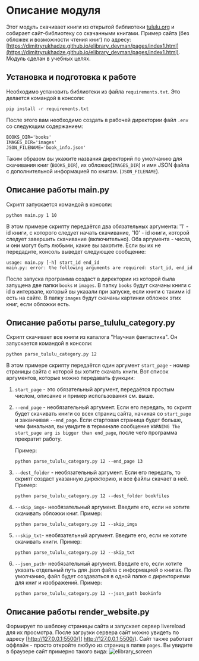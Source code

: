 Описание модуля
===
Этот модуль скачивает книги из открытой библиотеки [tululu.org](https://tululu.org) и собирает сайт-библиотеку со скачанными 
книгами. Пример сайта (без обложек и возможности чтения книг) по адресу: [https://dimitryrukhadze.github.io/elibrary_devman/pages/index1.html](https://dimitryrukhadze.github.io/elibrary_devman/pages/index1.html).
Модуль сделан в учебных целях.

Установка и подготовка к работе
---
Необходимо установить библиотеки из файла `requirements.txt`. Это делается командой в консоли:
```
pip install -r requirements.txt
```
После этого вам необходимо создать в рабочей директории файл `.env` со следующим содержанием:
```dotenv
BOOKS_DIR='books'
IMAGES_DIR='images'
JSON_FILENAME='book_info.json'
```
Таким образом вы укажите названия директорий по умолчанию для скачивания книг (`BOOKS_DIR`), их обложек(`IMAGES_DIR`) и
имя JSON файла с дополнительной информацией по книгам. (`JSON_FILENAME`).

Описание работы main.py
---
Скрипт запускается командой в консоли:
```
python main.py 1 10
```
В этом примере скрипту передаётся два обязательных аргумента: '1' - id книги, с которого следует начать скачивание, '10' - 
id книги, которой следует завершить скачивание (включительно). Оба аргумента - числа, и они могут быть любыми, какие вы захотите.
Если вы их не передадите, консоль выведет следующее сообщение:
```
usage: main.py [-h] start_id end_id
main.py: error: the following arguments are required: start_id, end_id
```

После запуска программа создаст в директории из которой была запущена две папки `books` и `images`. В папку `books` будут скачаны
книги с id в интервале, который вы указали при запуске, если книги с такими id есть на сайте. В папку `images` будут скачаны
картинки обложек этих книг, если обложки есть.

Описание работы parse_tululu_category.py
---
Скрипт скачивает все книги из каталога "Научная фантастика". Он запускается командой в консоли:
```
python parse_tululu_category.py 12
```
В этом примере скрипту передаётся один аргумент `start_page` - номер страницы сайта с которой вы хотите скачать книги. Вот список аргументов,
которые можно передавать функции:

1. `start_page` - это обязательный аргумент, передаётся простым числом, описание и пример использования см. выше.

2. `--end_page` - необязательный аргумент. Если его передать, то скрипт будет скачивать книги со всех страниц сайта, начиная co 
`start_page` и заканчивая `--end_page`. Если стартовая страница будет больше, чем финальная, вы увидите в терминале сообщение
`WARNING The start_page arg is bigger than end_page`, после чего программа прекратит работу.

    Пример:
    ```
    python parse_tululu_category.py 12 --end_page 13
    ```

3. `--dest_folder` - необязательный аргумент. Если его передать, то скрипт создаст указанную директорию, и все файлы скачает в неё. 
   Пример:
    ```
    python parse_tululu_category.py 12 --dest_folder bookfiles
    ```

4. `--skip_imgs`- необязательный аргумент. Введите его, если не хотите скачивать обложки книг.
    Пример:
    ```
    python parse_tululu_category.py 12 --skip_imgs
    ```
5. `--skip_txt`- необязательный аргумент. Введите его, если не хотите скачивать книги.
    Пример:
    ```
    python parse_tululu_category.py 12 --skip_txt
    ```
6. `--json_path`- необязательный аргумент. Введите его, если хотите указать отдельный путь для .json файла с информацией о книгах.
   По умолчанию, файл будет создаваться в одной папке с директориями для книг и изображений.
    Пример:
    ```
    python parse_tululu_category.py 12 --json_path bookinfo
    ```

Описание работы render_website.py
---

Формирует по шаблону страницы сайта и запускает сервер livereload для их просмотра. После загрузки сервера сайт можно
увидеть по адресу [http://127.0.0.1:5500/]( http://127.0.0.1:5500/). Сайт также работает оффлайн - просто откройте любую
из страниц в папке `pages`. Вы увидите в браузере сайт примерно такого вида:
![elibrary_screen](https://user-images.githubusercontent.com/77689849/177045108-04ca1ead-6d98-4ee4-91ea-02c6a1b8cd20.JPG)
